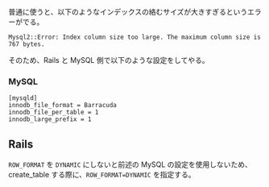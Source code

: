 普通に使うと、以下のようなインデックスの絡むサイズが大きすぎるというエラーがでる。

```
Mysql2::Error: Index column size too large. The maximum column size is 767 bytes.
```

そのため、Rails と MySQL 側で以下のような設定をしてやる。

### MySQL

```
[mysqld]
innodb_file_format = Barracuda
innodb_file_per_table = 1
innodb_large_prefix = 1
```

## Rails
`ROW_FORMAT` を `DYNAMIC` にしないと前述の MySQL の設定を使用しないため、
create_table する際に、`ROW_FORMAT=DYNAMIC` を指定する。
